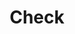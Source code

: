 ---
title: Check
# synonyms:
#     - Application Performance Monitoring
#     - Datadog APM
# related_terms:
#     - Tracing
#     - Distributed Tracing
definition: Checks are small Python programs run periodically by the Agent. A Check performs an action and then gathers the result, which the Agent then stores and reports to the Datadog platform. These programs are freeform and are generally used to collect metrics from custom environments or applications.  Note that the word “check” - when not capitalized - refers to the generic act of taking a measurement.
linked: true
---